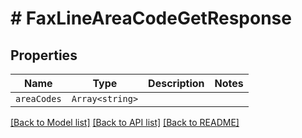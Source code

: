 # # FaxLineAreaCodeGetResponse



## Properties

Name | Type | Description | Notes
------------ | ------------- | ------------- | -------------
| `areaCodes` | ```Array<string>``` |    |  |

[[Back to Model list]](../../README.md#models) [[Back to API list]](../../README.md#endpoints) [[Back to README]](../../README.md)
